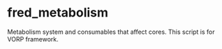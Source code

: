 # fred_metabolism
 Metabolism system and consumables that affect cores. This script is for VORP framework.
